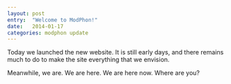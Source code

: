 ```yaml
---
layout: post
entry:	"Welcome to ModPhon!"
date:   2014-01-17
categories: modphon update
---
```


Today we launched the new website. It is still early days, and there
remains much to do to make the site everything that we envision.

Meanwhile, we are. We are here. We are here now. Where are you?
